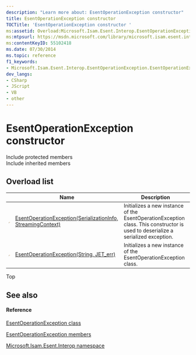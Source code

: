 ```yaml
---
description: "Learn more about: EsentOperationException constructor"
title: EsentOperationException constructor 
TOCTitle: 'EsentOperationException constructor '
ms:assetid: Overload:Microsoft.Isam.Esent.Interop.EsentOperationException.#ctor
ms:mtpsurl: https://msdn.microsoft.com/library/microsoft.isam.esent.interop.esentoperationexception.esentoperationexception(v=EXCHG.10)
ms:contentKeyID: 55102418
ms.date: 07/30/2014
ms.topic: reference
f1_keywords:
- Microsoft.Isam.Esent.Interop.EsentOperationException.EsentOperationException
dev_langs:
- CSharp
- JScript
- VB
- other
---
```


# EsentOperationException constructor

Include protected members  
Include inherited members  

## Overload list

<table>
<thead>
<tr class="header">
<th> </th>
<th>Name</th>
<th>Description</th>
</tr>
</thead>
<tbody>
<tr class="odd">
<td><img src="../images/dn292116.protmethod(exchg.10).gif" title="Protected method" alt="Protected method" /></td>
<td><a href="dn334752(v=exchg.10).md">EsentOperationException(SerializationInfo, StreamingContext)</a></td>
<td>Initializes a new instance of the EsentOperationException class. This constructor is used to deserialize a serialized exception.</td>
</tr>
<tr class="even">
<td><img src="../images/dn292116.protmethod(exchg.10).gif" title="Protected method" alt="Protected method" /></td>
<td><a href="dn319686(v=exchg.10).md">EsentOperationException(String, JET_err)</a></td>
<td>Initializes a new instance of the EsentOperationException class.</td>
</tr>
</tbody>
</table>


Top

## See also

#### Reference

[EsentOperationException class](./esentoperationexception-class.md)

[EsentOperationException members](./esentoperationexception-members.md)

[Microsoft.Isam.Esent.Interop namespace](./microsoft.isam.esent.interop-namespace.md)
